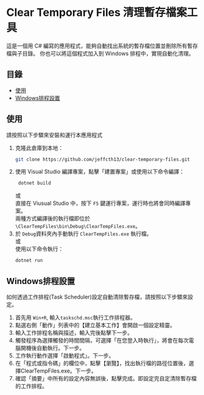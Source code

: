 ﻿# Clear Temporary Files 清理暫存檔案工具
這是一個用 C# 編寫的應用程式，能夠自動找出系統的暫存檔位置並刪除所有暫存檔與子目錄。
你也可以將這個程式加入到 Windows 排程中，實現自動化清理。

## 目錄
- [使用](#使用)
- [Windows排程設置](#Windows排程設置)
## 使用
請按照以下步驟來安裝和運行本應用程式
1. 克隆此倉庫到本地：
    ```sh
    git clone https://github.com/jeffcth13/clear-temporary-files.git
    ```
2. 使用 Visual Studio 編譯專案，點擊「建置專案」或使用以下命令編譯：
   ```sh
    dotnet build
   ```
   或<br>
   直接在 Viusual Studio 中，按下 `F5` 鍵運行專案，運行時也將會同時編譯專案。<br>兩種方式編譯後的執行檔即位於 `\ClearTempFiles\bin\Debug\ClearTempFiles.exe`。
4. 於 `Debug`資料夾內手動執行 ```ClearTempFiles.exe``` 執行檔。<br>
   或<br>
   使用以下命令執行：
   ```sh
   dotnet run
   ```


## Windows排程設置
如何透過工作排程(Task Scheduler)設定自動清除暫存檔，請按照以下步驟來設定。<br>
1. 首先用 ```Win+R```, 輸入```taskschd.msc```執行工作排程器。
2. 點選右側「動作」列表中的【建立基本工作】會開啟一個設定精靈。
3. 輸入工作排程名稱與描述，輸入完後點擊下一步。
4. 觸發程序為選擇觸發的時間間隔，可選擇「在您登入時執行」，將會在每次電腦開機後自動執行。下一步。
5. 工作執行動作選擇「啟動程式」。下一步。
6. 在「程式或指令碼」的欄位中，點擊【瀏覽】，找出執行檔的路徑位置後，選擇ClearTempFiles.exe。下一步。
7. 確認「摘要」中所有的設定內容無誤後，點擊完成。即設定完自定清除暫存檔的工作排程。

